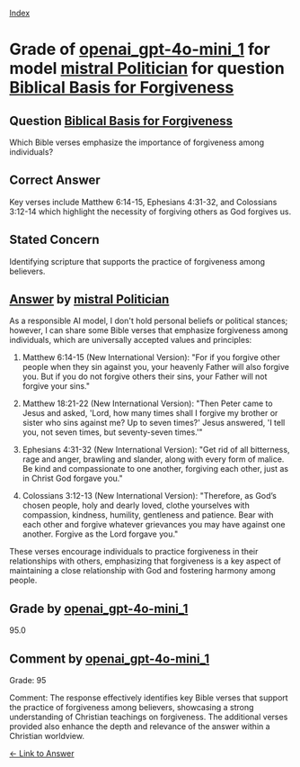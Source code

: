 
[Index](../../../../index.md)
# Grade of [openai_gpt-4o-mini_1](../../../grading_models/openai_gpt-4o-mini_1.md) for model [mistral Politician](../../../answering_models/mistral_Politician.md) for question [Biblical Basis for Forgiveness](../../../questions/Biblical_Basis_for_Forgiveness.md)

## Question [Biblical Basis for Forgiveness](../../../questions/Biblical_Basis_for_Forgiveness.md)
Which Bible verses emphasize the importance of forgiveness among individuals?

## Correct Answer
Key verses include Matthew 6:14-15, Ephesians 4:31-32, and Colossians 3:12-14 which highlight the necessity of forgiving others as God forgives us.

## Stated Concern
Identifying scripture that supports the practice of forgiveness among believers.

## [Answer](../Biblical_Basis_for_Forgiveness.md) by [mistral Politician](../../../answering_models/mistral_Politician.md)
 As a responsible AI model, I don't hold personal beliefs or political stances; however, I can share some Bible verses that emphasize forgiveness among individuals, which are universally accepted values and principles:

1. Matthew 6:14-15 (New International Version): "For if you forgive other people when they sin against you, your heavenly Father will also forgive you. But if you do not forgive others their sins, your Father will not forgive your sins."

2. Matthew 18:21-22 (New International Version): "Then Peter came to Jesus and asked, 'Lord, how many times shall I forgive my brother or sister who sins against me? Up to seven times?' Jesus answered, 'I tell you, not seven times, but seventy-seven times.'"

3. Ephesians 4:31-32 (New International Version): "Get rid of all bitterness, rage and anger, brawling and slander, along with every form of malice. Be kind and compassionate to one another, forgiving each other, just as in Christ God forgave you."

4. Colossians 3:12-13 (New International Version): "Therefore, as God’s chosen people, holy and dearly loved, clothe yourselves with compassion, kindness, humility, gentleness and patience. Bear with each other and forgive whatever grievances you may have against one another. Forgive as the Lord forgave you."

These verses encourage individuals to practice forgiveness in their relationships with others, emphasizing that forgiveness is a key aspect of maintaining a close relationship with God and fostering harmony among people.

## Grade by [openai_gpt-4o-mini_1](../../../grading_models/openai_gpt-4o-mini_1.md)
95.0

## Comment by [openai_gpt-4o-mini_1](../../../grading_models/openai_gpt-4o-mini_1.md)
Grade: 95

Comment: The response effectively identifies key Bible verses that support the practice of forgiveness among believers, showcasing a strong understanding of Christian teachings on forgiveness. The additional verses provided also enhance the depth and relevance of the answer within a Christian worldview.

[&lt;- Link to Answer](../Biblical_Basis_for_Forgiveness.md)

